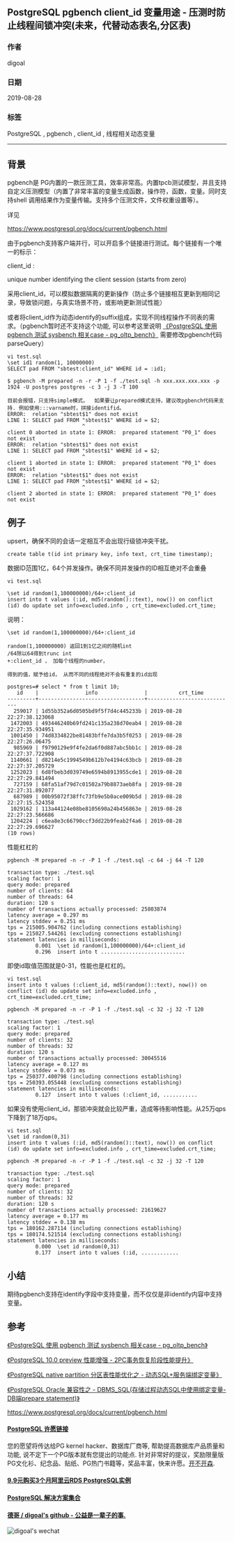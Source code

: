 ## PostgreSQL pgbench client_id 变量用途 - 压测时防止线程间锁冲突(未来，代替动态表名,分区表)  
                                          
### 作者                                          
digoal                                          
                                          
### 日期                                          
2019-08-28                                        
                                          
### 标签                                          
PostgreSQL , pgbench , client_id , 线程相关动态变量           
                                          
----                                          
                                          
## 背景     
pgbench是 PG内置的一款压测工具，效率非常高。内置tpcb测试模型，并且支持自定义压测模型（内置了非常丰富的变量生成函数，操作符，函数，变量。同时支持shell 调用结果作为变量传输。支持多个压测文件，文件权重设置等）。  
  
详见  
  
https://www.postgresql.org/docs/current/pgbench.html  
  
由于pgbench支持客户端并行，可以开启多个链接进行测试。每个链接有一个唯一的标示：  
  
client_id :   
  
unique number identifying the client session (starts from zero)  
  
采用client_id，可以模拟数据隔离的更新操作（防止多个链接相互更新到相同记录，导致锁问题，与真实场景不符，或影响更新测试性能）  
  
或者将client_id作为动态identify的suffix组成，实现不同线程操作不同表的需求。（pgbench暂时还不支持这个功能, 可以参考这里说明 [《PostgreSQL 使用 pgbench 测试 sysbench 相关case - pg_oltp_bench》](../201610/20161031_02.md)   需要修改pgbench代码parseQuery）    
  
```  
vi test.sql  
\set id1 random(1, 10000000)  
SELECT pad FROM "sbtest:client_id" WHERE id = :id1;  
  
$ pgbench -M prepared -n -r -P 1 -f ./test.sql -h xxx.xxx.xxx.xxx -p 1924 -U postgres postgres -c 3 -j 3 -T 100   
  
目前会报错，只支持simple模式。  如果要让prepared模式支持，建议改pgbench代码来支持. 例如使用:::varname时，拼接identifid。     
ERROR:  relation "sbtest$1" does not exist  
LINE 1: SELECT pad FROM "sbtest$1" WHERE id = $2;  
                        ^  
client 0 aborted in state 1: ERROR:  prepared statement "P0_1" does not exist  
ERROR:  relation "sbtest$1" does not exist  
LINE 1: SELECT pad FROM "sbtest$1" WHERE id = $2;  
                        ^  
client 1 aborted in state 1: ERROR:  prepared statement "P0_1" does not exist  
ERROR:  relation "sbtest$1" does not exist  
LINE 1: SELECT pad FROM "sbtest$1" WHERE id = $2;  
                        ^  
client 2 aborted in state 1: ERROR:  prepared statement "P0_1" does not exist  
```  
  
## 例子  
upsert，确保不同的会话一定相互不会出现行级锁冲突干扰。  
  
```  
create table t(id int primary key, info text, crt_time timestamp);  
```  
  
数据ID范围1亿，64个并发操作。确保不同并发操作的ID相互绝对不会重叠  
  
```  
vi test.sql  
  
\set id random(1,100000000)/64+:client_id  
insert into t values (:id, md5(random()::text), now()) on conflict (id) do update set info=excluded.info , crt_time=excluded.crt_time;  
```  
  
说明：  
  
```  
\set id random(1,100000000)/64+:client_id  
  
random(1,100000000) 返回1到1亿之间的随机int  
/64除以64得到trunc int  
+:client_id ， 加每个线程的number，  
  
得到的值，赋予给id， 从而不同的线程绝对不会有重复的id出现  
```  
  
```  
postgres=# select * from t limit 10;  
   id    |               info               |          crt_time            
---------+----------------------------------+----------------------------  
  259017 | 1d55b352a6d0505bd9f5f7d4c445233b | 2019-08-28 22:27:38.123068  
 1472003 | 493446240b69fd241c135a238d70eab4 | 2019-08-28 22:27:35.934951  
 1001450 | 74d8334822be81483bffe7da3b5f0253 | 2019-08-28 22:27:26.06475  
  985969 | f9790129e9f4fe2da6f0d887abc5bb1c | 2019-08-28 22:27:37.722908  
 1140661 | d8214e5c1994549b612b7e4194c63bcb | 2019-08-28 22:27:37.205729  
 1252023 | 6d8fbeb3d039749e6594b8913955cde1 | 2019-08-28 22:27:29.841494  
  727159 | 68fa51af79d7c01502a79b8873aeb8fa | 2019-08-28 22:27:31.892077  
  687989 | 00b95072f38ffc73fb9e5b0ace009b5d | 2019-08-28 22:27:15.524358  
 1029162 | 113a44124e08be8105690a24b456863e | 2019-08-28 22:27:23.566686  
 1204224 | c6ea8e3c66790ccf3dd22b9feab2f4a6 | 2019-08-28 22:27:29.696627  
(10 rows)  
```  
  
性能杠杠的  
  
```  
pgbench -M prepared -n -r -P 1 -f ./test.sql -c 64 -j 64 -T 120  
  
transaction type: ./test.sql  
scaling factor: 1  
query mode: prepared  
number of clients: 64  
number of threads: 64  
duration: 120 s  
number of transactions actually processed: 25803874  
latency average = 0.297 ms  
latency stddev = 0.251 ms  
tps = 215005.904762 (including connections establishing)  
tps = 215027.544261 (excluding connections establishing)  
statement latencies in milliseconds:  
         0.001  \set id random(1,100000000)/64+:client_id  
         0.296  insert into t ...........................  
```  
  
即使id取值范围就是0-31，性能也是杠杠的。  
  
```  
vi test.sql  
insert into t values (:client_id, md5(random()::text), now()) on conflict (id) do update set info=excluded.info , crt_time=excluded.crt_time;  
  
pgbench -M prepared -n -r -P 1 -f ./test.sql -c 32 -j 32 -T 120  
  
transaction type: ./test.sql  
scaling factor: 1  
query mode: prepared  
number of clients: 32  
number of threads: 32  
duration: 120 s  
number of transactions actually processed: 30045516  
latency average = 0.127 ms  
latency stddev = 0.073 ms  
tps = 250377.400798 (including connections establishing)  
tps = 250393.055448 (excluding connections establishing)  
statement latencies in milliseconds:  
         0.127  insert into t values (:client_id, ...........  
```  
  
如果没有使用client_id，那锁冲突就会比较严重，造成等待影响性能。从25万qps下降到了18万qps。   
  
```  
vi test.sql  
\set id random(0,31)  
insert into t values (:id, md5(random()::text), now()) on conflict (id) do update set info=excluded.info , crt_time=excluded.crt_time;  
  
pgbench -M prepared -n -r -P 1 -f ./test.sql -c 32 -j 32 -T 120  
  
transaction type: ./test.sql  
scaling factor: 1  
query mode: prepared  
number of clients: 32  
number of threads: 32  
duration: 120 s  
number of transactions actually processed: 21619627  
latency average = 0.177 ms  
latency stddev = 0.138 ms  
tps = 180162.287114 (including connections establishing)  
tps = 180174.521514 (excluding connections establishing)  
statement latencies in milliseconds:  
         0.000  \set id random(0,31)  
         0.177  insert into t values (:id, ............  
```  
  
## 小结  
期待pgbench支持在identify字段中支持变量，而不仅仅是非identify内容中支持变量。    
  
## 参考  
[《PostgreSQL 使用 pgbench 测试 sysbench 相关case - pg_oltp_bench》](../201610/20161031_02.md)    
  
[《PostgreSQL 10.0 preview 性能增强 - 2PC事务恢复阶段性能提升》](../201703/20170312_09.md)    
  
[《PostgreSQL native partition 分区表性能优化之 - 动态SQL+服务端绑定变量》](../201901/20190109_01.md)    
  
[《PostgreSQL Oracle 兼容性之 - DBMS_SQL(存储过程动态SQL中使用绑定变量-DB端prepare statement)》](../201803/20180323_02.md)    
  
https://www.postgresql.org/docs/current/pgbench.html  
    
  
  
  
  
  
  
  
  
  
  
  
  
  
  
  
  
  
  
  
  
  
  
  
  
  
  
  
  
  
  
  
  
  
  
  
  
  
  
  
  
  
  
  
  
  
  
  
  
  
  
  
  
  
  
  
  
  
  
  
  
  
  
  
  
  
  
  
  
  
#### [PostgreSQL 许愿链接](https://github.com/digoal/blog/issues/76 "269ac3d1c492e938c0191101c7238216")
您的愿望将传达给PG kernel hacker、数据库厂商等, 帮助提高数据库产品质量和功能, 说不定下一个PG版本就有您提出的功能点. 针对非常好的提议，奖励限量版PG文化衫、纪念品、贴纸、PG热门书籍等，奖品丰富，快来许愿。[开不开森](https://github.com/digoal/blog/issues/76 "269ac3d1c492e938c0191101c7238216").  
  
  
#### [9.9元购买3个月阿里云RDS PostgreSQL实例](https://www.aliyun.com/database/postgresqlactivity "57258f76c37864c6e6d23383d05714ea")
  
  
#### [PostgreSQL 解决方案集合](https://yq.aliyun.com/topic/118 "40cff096e9ed7122c512b35d8561d9c8")
  
  
#### [德哥 / digoal's github - 公益是一辈子的事.](https://github.com/digoal/blog/blob/master/README.md "22709685feb7cab07d30f30387f0a9ae")
  
  
![digoal's wechat](../pic/digoal_weixin.jpg "f7ad92eeba24523fd47a6e1a0e691b59")
  

